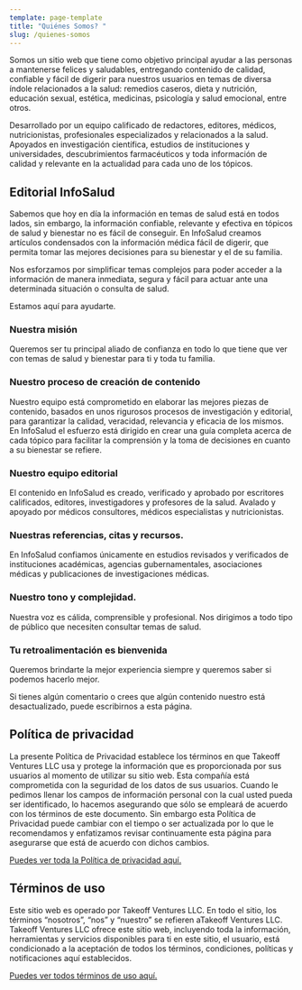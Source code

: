 ```yaml
---
template: page-template
title: "Quiénes Somos? "
slug: /quienes-somos
---
```

<!--StartFragment-->

Somos un sitio web que tiene como objetivo principal ayudar a las personas a mantenerse felices y saludables, entregando contenido de calidad, confiable y fácil de digerir para nuestros usuarios en temas de diversa índole relacionados a la salud: remedios caseros, dieta y nutrición, educación sexual, estética, medicinas, psicología y salud emocional, entre otros.

Desarrollado por un equipo calificado de redactores, editores, médicos, nutricionistas, profesionales especializados y relacionados a la salud. Apoyados en investigación científica, estudios de instituciones y universidades, descubrimientos farmacéuticos y toda información de calidad y relevante en la actualidad para cada uno de los tópicos.

## Editorial InfoSalud

Sabemos que hoy en día la información en temas de salud está en todos lados, sin embargo, la información confiable, relevante y efectiva en tópicos de salud y bienestar no es fácil de conseguir. En InfoSalud creamos artículos condensados con la información médica fácil de digerir, que permita tomar las mejores decisiones para su bienestar y el de su familia.

Nos esforzamos por simplificar temas complejos para poder acceder a la información de manera inmediata, segura y fácil para actuar ante una determinada situación o consulta de salud.

Estamos aquí para ayudarte.

### Nuestra misión

Queremos ser tu principal aliado de confianza en todo lo que tiene que ver con temas de salud y bienestar para ti y toda tu familia.

### Nuestro proceso de creación de contenido

Nuestro equipo está comprometido en elaborar las mejores piezas de contenido, basados en unos rigurosos procesos de investigación y editorial, para garantizar la calidad, veracidad, relevancia y eficacia de los mismos. En InfoSalud el esfuerzo está dirigido en crear una guía completa acerca de cada tópico para facilitar la comprensión y la toma de decisiones en cuanto a su bienestar se refiere.

### Nuestro equipo editorial

El contenido en InfoSalud es creado, verificado y aprobado por escritores calificados, editores, investigadores y profesores de la salud. Avalado y apoyado por médicos consultores, médicos especialistas y nutricionistas.

### Nuestras referencias, citas y recursos.

En InfoSalud confiamos únicamente en estudios revisados y verificados de instituciones académicas, agencias gubernamentales, asociaciones médicas y publicaciones de investigaciones médicas.

### Nuestro tono y complejidad.

Nuestra voz es cálida, comprensible y profesional. Nos dirigimos a todo tipo de público que necesiten consultar temas de salud.

### Tu retroalimentación es bienvenida

Queremos brindarte la mejor experiencia siempre y queremos saber si podemos hacerlo mejor.

Si tienes algún comentario o crees que algún contenido nuestro está desactualizado, puede escribirnos a esta página.

## Política de privacidad

La presente Política de Privacidad establece los términos en que Takeoff Ventures LLC usa y protege la información que es proporcionada por sus usuarios al momento de utilizar su sitio web. Esta compañía está comprometida con la seguridad de los datos de sus usuarios. Cuando le pedimos llenar los campos de información personal con la cual usted pueda ser identificado, lo hacemos asegurando que sólo se empleará de acuerdo con los términos de este documento. Sin embargo esta Política de Privacidad puede cambiar con el tiempo o ser actualizada por lo que le recomendamos y enfatizamos revisar continuamente esta página para asegurarse que está de acuerdo con dichos cambios.

[Puedes ver toda la Política de privacidad aquí.](https://tuinfosalud.com/politica-de-privacidad)

## Términos de uso

Este sitio web es operado por Takeoff Ventures LLC. En todo el sitio, los términos “nosotros”, “nos” y “nuestro” se refieren aTakeoff Ventures LLC. Takeoff Ventures LLC ofrece este sitio web, incluyendo toda la información, herramientas y servicios disponibles para ti en este sitio, el usuario, está condicionado a la aceptación de todos los términos, condiciones, políticas y notificaciones aquí establecidos.

[Puedes ver todos términos de uso aquí.](https://tuinfosalud.com/terminos-de-uso)

<!--EndFragment-->